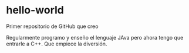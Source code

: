 # hello-world
Primer repositorio de GitHub que creo

Regularmente programo y enseño el lenguaje JAva pero ahora tengo que entrarle a C++.
Que empiece la diversión.
